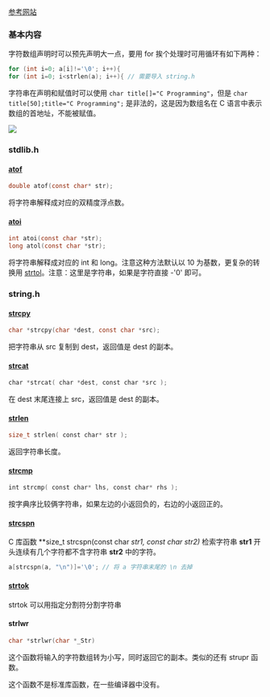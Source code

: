 
[参考网站](https://en.cppreference.com/w/c/string)

### 基本内容

字符数组声明时可以预先声明大一点，要用 for 挨个处理时可用循环有如下两种：

```c
for (int i=0; a[i]!='\0'; i++){
for (int i=0; i<strlen(a); i++){ // 需要导入 string.h
```

字符串在声明和赋值时可以使用 `char title[]="C Programming"`，但是 `char title[50];title="C Programming";` 是非法的，这是因为数组名在 C 语言中表示数组的首地址，不能被赋值。

![](指针.md#字符串数组)

### stdlib.h

#### [atof](https://en.cppreference.com/w/c/string/byte/atof "c/string/byte/atof")

```c
double atof(const char* str);
```

将字符串解释成对应的双精度浮点数。

#### [atoi](https://en.cppreference.com/w/c/string/byte/atoi "c/string/byte/atoi")

```c
int atoi(const char *str);
long atol(const char *str);
```

将字符串解释成对应的 int 和 long。注意这种方法默认以 10 为基数，更复杂的转换用 [strtol](https://en.cppreference.com/w/c/string/byte/strtol "c/string/byte/strtol")。注意：这里是字符串，如果是字符直接 -'0' 即可。

### string.h

#### [strcpy](https://en.cppreference.com/w/c/string/byte/strcpy "c/string/byte/strcpy")

```c
char *strcpy(char *dest, const char *src);
```

把字符串从 src 复制到 dest，返回值是 dest 的副本。

#### [strcat](https://en.cppreference.com/w/c/string/byte/strcat "c/string/byte/strcat")

```c
char *strcat( char *dest, const char *src );
```

在 dest 末尾连接上 src，返回值是 dest 的副本。

#### [strlen](https://en.cppreference.com/w/c/string/byte/strlen "c/string/byte/strlen")

```c
size_t strlen( const char* str );
```

返回字符串长度。

#### [strcmp](https://en.cppreference.com/w/c/string/byte/strcmp "c/string/byte/strcmp")

```c
int strcmp( const char* lhs, const char* rhs );
```

按字典序比较俩字符串，如果左边的小返回负的，右边的小返回正的。

#### [strcspn](https://www.runoob.com/cprogramming/c-function-strcspn.html)

C 库函数 **size_t strcspn(const char *str1, const char *str2)** 检索字符串 **str1** 开头连续有几个字符都不含字符串 **str2** 中的字符。

```c
a[strcspn(a, "\n")]='\0'; // 将 a 字符串末尾的 \n 去掉
```

#### [strtok](https://www.runoob.com/cprogramming/c-function-strtok.html)

strtok 可以用指定分割符分割字符串

#### strlwr

```c
char *strlwr(char *_Str)
```

这个函数将输入的字符数组转为小写，同时返回它的副本。类似的还有 strupr 函数。

这个函数不是标准库函数，在一些编译器中没有。